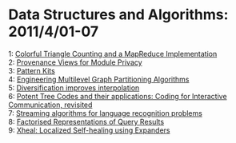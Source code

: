 # Data Structures and Algorithms: 2011/4/01-07  
1: [Colorful Triangle Counting and a MapReduce Implementation](https://doi.org/10.48550/arXiv.1103.6073)  
2: [Provenance Views for Module Privacy](https://doi.org/10.48550/arXiv.1005.5543)  
3: [Pattern Kits](https://doi.org/10.48550/arXiv.1011.3491)  
4: [Engineering Multilevel Graph Partitioning Algorithms](https://doi.org/10.48550/arXiv.1012.0006)  
5: [Diversification improves interpolation](https://doi.org/10.48550/arXiv.1101.3682)  
6: [Potent Tree Codes and their applications: Coding for Interactive  Communication, revisited](https://doi.org/10.48550/arXiv.1104.0739)  
7: [Streaming algorithms for language recognition problems](https://doi.org/10.48550/arXiv.1104.0848)  
8: [Factorised Representations of Query Results](https://doi.org/10.48550/arXiv.1104.0867)  
9: [Xheal: Localized Self-healing using Expanders](https://doi.org/10.48550/arXiv.1104.0882)  
